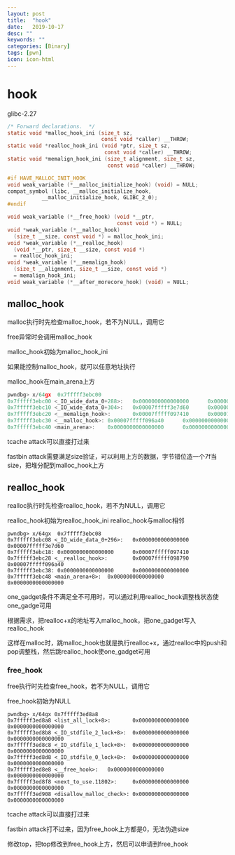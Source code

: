```yaml
---
layout: post
title:  "hook"
date:   2019-10-17
desc: ""
keywords: ""
categories: [Binary]
tags: [pwn]
icon: icon-html
---
```


# hook

glibc-2.27

```c
/* Forward declarations.  */
static void *malloc_hook_ini (size_t sz,
                              const void *caller) __THROW;
static void *realloc_hook_ini (void *ptr, size_t sz,
                               const void *caller) __THROW;
static void *memalign_hook_ini (size_t alignment, size_t sz,
                                const void *caller) __THROW;

#if HAVE_MALLOC_INIT_HOOK
void weak_variable (*__malloc_initialize_hook) (void) = NULL;
compat_symbol (libc, __malloc_initialize_hook,
	       __malloc_initialize_hook, GLIBC_2_0);
#endif

void weak_variable (*__free_hook) (void *__ptr,
                                   const void *) = NULL;
void *weak_variable (*__malloc_hook)
  (size_t __size, const void *) = malloc_hook_ini;
void *weak_variable (*__realloc_hook)
  (void *__ptr, size_t __size, const void *)
  = realloc_hook_ini;
void *weak_variable (*__memalign_hook)
  (size_t __alignment, size_t __size, const void *)
  = memalign_hook_ini;
void weak_variable (*__after_morecore_hook) (void) = NULL;
```

## malloc_hook

malloc执行时先检查malloc_hook，若不为NULL，调用它

free异常时会调用malloc_hook

malloc_hook初始为malloc_hook_ini

如果能控制malloc_hook，就可以任意地址执行

malloc_hook在main_arena上方

```c
pwndbg> x/64gx  0x7fffff3ebc00
0x7fffff3ebc00 <_IO_wide_data_0+288>:   0x0000000000000000      0x0000000000000000
0x7fffff3ebc10 <_IO_wide_data_0+304>:   0x00007fffff3e7d60      0x0000000000000000
0x7fffff3ebc20 <__memalign_hook>:       0x00007fffff097410      0x00007fffff098790
0x7fffff3ebc30 <__malloc_hook>: 0x00007fffff096a40      0x0000000000000000
0x7fffff3ebc40 <main_arena>:    0x0000000000000000      0x0000000000000000
```

tcache attack可以直接打过来

fastbin attack需要满足size验证，可以利用上方的数据，字节错位造一个7f当size，把堆分配到malloc_hook上方



## realloc_hook

realloc执行时先检查realloc_hook，若不为NULL，调用它

realloc_hook初始为realloc_hook_ini
realloc_hook与malloc相邻

```
pwndbg> x/64gx  0x7fffff3ebc08
0x7fffff3ebc08 <_IO_wide_data_0+296>:   0x0000000000000000      0x00007fffff3e7d60
0x7fffff3ebc18: 0x0000000000000000      0x00007fffff097410
0x7fffff3ebc28 <__realloc_hook>:        0x00007fffff098790      0x00007fffff096a40
0x7fffff3ebc38: 0x0000000000000000      0x0000000000000000
0x7fffff3ebc48 <main_arena+8>:  0x0000000000000000      0x0000000000000000
```

one_gadget条件不满足全不可用时，可以通过利用realloc_hook调整栈状态使one_gadge可用

根据需求，把realloc+x的地址写入malloc_hook，把one_gadget写入realloc_hook

这样在malloc时，跳malloc_hook也就是执行realloc+x，通过realloc中的push和pop调整栈，然后跳realloc_hook使one_gadget可用



### free_hook

free执行时先检查free_hook，若不为NULL，调用它

free_hook初始为NULL

```
pwndbg> x/64gx 0x7fffff3ed8a8
0x7fffff3ed8a8 <list_all_lock+8>:       0x0000000000000000      0x0000000000000000
0x7fffff3ed8b8 <_IO_stdfile_2_lock+8>:  0x0000000000000000      0x0000000000000000
0x7fffff3ed8c8 <_IO_stdfile_1_lock+8>:  0x0000000000000000      0x0000000000000000
0x7fffff3ed8d8 <_IO_stdfile_0_lock+8>:  0x0000000000000000      0x0000000000000000
0x7fffff3ed8e8 <__free_hook>:   0x0000000000000000      0x0000000000000000
0x7fffff3ed8f8 <next_to_use.11802>:     0x0000000000000000      0x0000000000000000
0x7fffff3ed908 <disallow_malloc_check>: 0x0000000000000000      0x0000000000000000
```

tcache attack可以直接打过来

fastbin attack打不过来，因为free_hook上方都是0，无法伪造size

修改top，把top修改到free_hook上方，然后可以申请到free_hook






